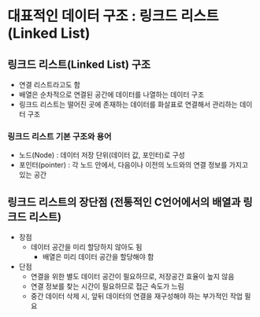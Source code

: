 # 대표적인 데이터 구조 : 링크드 리스트 (Linked List)
## 링크드 리스트(Linked List) 구조
- 연결 리스트라고도 함
- 배열은 순차적으로 연결된 공간에 데이터를 나열하는 데이터 구조
- 링크드 리스트는 떨어진 곳에 존재하는 데이터를 화살표로 연결해서 관리하는 데이터 구조

### 링크드 리스트 기본 구조와 용어
- 노드(Node) : 데이터 저장 단위(데이터 값, 포인터)로 구성
- 포인터(pointer) : 각 노드 안에서, 다음이나 이전의 노드와의 연결 정보를 가지고 있는 공간

## 링크드 리스트의 장단점 (전통적인 C언어에서의 배열과 링크드 리스트)
- 장점
    - 데이터 공간을 미리 할당하지 않아도 됨
        - 배열은 미리 데이터 공간을 할당해야 함
- 단점
    - 연결을 위한 별도 데이터 공간이 필요하므로, 저장공간 효율이 높지 않음
    - 연결 정보를 찾는 시간이 필요하므로 접근 속도가 느림
    - 중간 데이터 삭제 시, 앞뒤 데이터의 연결을 재구성해야 하는 부가적인 작업 필요
    